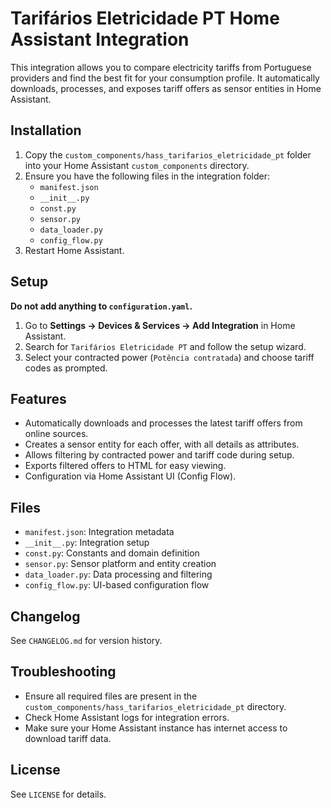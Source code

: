# Tarifários Eletricidade PT Home Assistant Integration

This integration allows you to compare electricity tariffs from Portuguese providers and find the best fit for your consumption profile. It automatically downloads, processes, and exposes tariff offers as sensor entities in Home Assistant.

## Installation

1. Copy the `custom_components/hass_tarifarios_eletricidade_pt` folder into your Home Assistant `custom_components` directory.
2. Ensure you have the following files in the integration folder:
   - `manifest.json`
   - `__init__.py`
   - `const.py`
   - `sensor.py`
   - `data_loader.py`
   - `config_flow.py`
3. Restart Home Assistant.

## Setup

**Do not add anything to `configuration.yaml`.**

1. Go to **Settings → Devices & Services → Add Integration** in Home Assistant.
2. Search for `Tarifários Eletricidade PT` and follow the setup wizard.
3. Select your contracted power (`Potência contratada`) and choose tariff codes as prompted.

## Features

- Automatically downloads and processes the latest tariff offers from online sources.
- Creates a sensor entity for each offer, with all details as attributes.
- Allows filtering by contracted power and tariff code during setup.
- Exports filtered offers to HTML for easy viewing.
- Configuration via Home Assistant UI (Config Flow).

## Files

- `manifest.json`: Integration metadata
- `__init__.py`: Integration setup
- `const.py`: Constants and domain definition
- `sensor.py`: Sensor platform and entity creation
- `data_loader.py`: Data processing and filtering
- `config_flow.py`: UI-based configuration flow

## Changelog

See `CHANGELOG.md` for version history.

## Troubleshooting

- Ensure all required files are present in the `custom_components/hass_tarifarios_eletricidade_pt` directory.
- Check Home Assistant logs for integration errors.
- Make sure your Home Assistant instance has internet access to download tariff data.

## License

See `LICENSE` for details.
